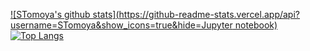 [![STomoya's github stats](https://github-readme-stats.vercel.app/api?username=STomoya&show_icons=true&hide=Jupyter notebook)](https://github.com/anuraghazra/github-readme-stats)
[![Top Langs](https://github-readme-stats.vercel.app/api/top-langs/?username=STomoya)](https://github.com/anuraghazra/github-readme-stats)

